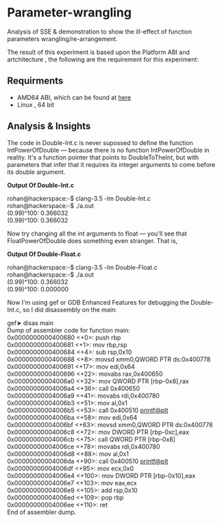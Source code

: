 # Parameter-wrangling

Analysis of SSE &amp; demonstration to show the ill-effect of function parameters wrangling/re-arrangement.

The result of this experiment is based upon the Platform ABI and artchitecture , the following are the requirement for this experiment:

## Requirments 

* AMD64 ABI, which can be found at [here](https://github.com/hjl-tools/x86-psABI/wiki/x86-64-psABI-1.0.pdf)
* Linux , 64 bit

## Analysis & Insights

The code in Double-Int.c is never supossed to define the function IntPowerOfDouble — because there is no function IntPowerOfDouble in reality. It's a function pointer that points to DoubleToTheInt, but with parameters that infer that it requires its integer arguments to come before its double argument.

**Output Of Double-Int.c**

rohan@hackerspace:-$ clang-3.5 -lm Double-Int.c  
rohan@hackerspace:-$ ./a.out  
(0.99)^100: 0.366032  
(0.99)^100: 0.366032  


Now try changing all the int arguments to float — you'll see that FloatPowerOfDouble does something even stranger. That is,

**Output Of Double-Float.c**

rohan@hackerspace:-$ clang-3.5 -lm Double-Float.c  
rohan@hackerspace:-$ ./a.out  
(0.99)^100: 0.366032  
(0.99)^100: 0.000000  

Now I'm using gef or GDB Enhanced Features for debugging the Double-Int.c, so I did  disassembly on the main:  

gef➤  disas main  
Dump of assembler code for function main:  
   0x0000000000400680 <+0>:	push   rbp  
   0x0000000000400681 <+1>:	mov    rbp,rsp  
   0x0000000000400684 <+4>:	sub    rsp,0x10  
   0x0000000000400688 <+8>:	movsd  xmm0,QWORD PTR ds:0x400778  
   0x0000000000400691 <+17>:	mov    edi,0x64  
   0x0000000000400696 <+22>:	movabs rax,0x400650  
   0x00000000004006a0 <+32>:	mov    QWORD PTR [rbp-0x8],rax  
   0x00000000004006a4 <+36>:	call   0x400650 <DoubleToTheInt>  
   0x00000000004006a9 <+41>:	movabs rdi,0x400780  
   0x00000000004006b3 <+51>:	mov    al,0x1  
   0x00000000004006b5 <+53>:	call   0x400510 <printf@plt>  
   0x00000000004006ba <+58>:	mov    edi,0x64  
   0x00000000004006bf <+63>:	movsd  xmm0,QWORD PTR ds:0x400778  
   0x00000000004006c8 <+72>:	mov    DWORD PTR [rbp-0xc],eax  
   0x00000000004006cb <+75>:	call   QWORD PTR [rbp-0x8]  
   0x00000000004006ce <+78>:	movabs rdi,0x400780  
   0x00000000004006d8 <+88>:	mov    al,0x1  
   0x00000000004006da <+90>:	call   0x400510 <printf@plt>  
   0x00000000004006df <+95>:	mov    ecx,0x0  
   0x00000000004006e4 <+100>:	mov    DWORD PTR [rbp-0x10],eax  
   0x00000000004006e7 <+103>:	mov    eax,ecx  
   0x00000000004006e9 <+105>:	add    rsp,0x10  
   0x00000000004006ed <+109>:	pop    rbp  
   0x00000000004006ee <+110>:	ret      
End of assembler dump.  

